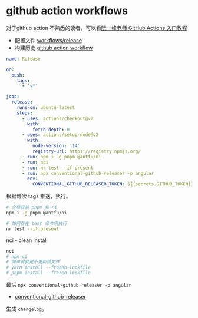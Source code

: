 # github action workflows

对于github action 不熟悉的读者，可以看[阮一峰老师 GitHub Actions 入门教程](https://www.ruanyifeng.com/blog/2019/09/getting-started-with-github-actions.html)

- 配置文件 [workflows/release](https://github.com/antfu/install-pkg/blob/main/.github/workflows/release.yml)
- 构建历史 [github action workflow](https://github.com/antfu/install-pkg/runs/3773517075?check_suite_focus=true)

```yaml
name: Release

on:
  push:
    tags:
      - 'v*'

jobs:
  release:
    runs-on: ubuntu-latest
    steps:
      - uses: actions/checkout@v2
        with:
          fetch-depth: 0
      - uses: actions/setup-node@v2
        with:
          node-version: '14'
          registry-url: https://registry.npmjs.org/
      - run: npm i -g pnpm @antfu/ni
      - run: nci
      - run: nr test --if-present
      - run: npx conventional-github-releaser -p angular
        env:
          CONVENTIONAL_GITHUB_RELEASER_TOKEN: ${{secrets.GITHUB_TOKEN}}
```

根据每次 tags 推送，执行。

```bash
# 全局安装 pnpm 和 ni
npm i -g pnpm @antfu/ni
```

```bash
# 如何存在 test 命令则执行
nr test --if-present
```

nci - clean install

```bash
nci
# npm ci
# 简单说就是不更新锁文件
# yarn install --frozen-lockfile
# pnpm install --frozen-lockfile
```

最后 `npx conventional-github-releaser -p angular`

- [conventional-github-releaser](https://www.npmjs.com/package/conventional-github-releaser)

生成 `changelog`。
